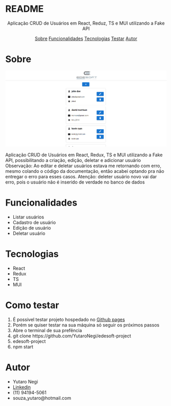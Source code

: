# README

<p align="center">Aplicação CRUD de Usuários em React, Reduz, TS e MUI utilizando a Fake API</p>

<p align="center"> 
    <a href="#sobre">Sobre</a>
    <a href="#funcionalidades">Funcionalidades</a>
    <a href="#tecnologias">Tecnologias</a>
    <a href="#testar">Testar</a>
    <a href="#Autor">Autor</a>
     
 </p>

 # Sobre
<img src="./edesoft-project.fig.gif" >
 <p>
    Aplicação CRUD de Usuários em React, Redux, TS e MUI utilizando a Fake API, possibilitando a criação, edição, deletar e adicionar usuário
    <br>
    Observação: Ao editar e deletar usuários estava me retornando com erro, mesmo colando o código da documentação, então acabei optando pra não entregar o erro para esses casos.
    Atenção: deleter usuário novo vai dar erro, pois o usuário não é inserido de verdade no banco de dados
 </p>

 # Funcionalidades 
<ul>
    <li>Listar usuários</li>
    <li>Cadastro de usuário</li>
    <li>Edição de usuário</li>
    <li>Deletar usuário</li>
 </ul>

 # Tecnologias
 <ul>
    <li>React</li>
    <li>Redux</li>
    <li>TS</li>
    <li>MUI</li>
 </ul>

 
 # Como testar
 <ol>
    <li>É possivel testar projeto hospedado no <a href="https://yutaronegi.github.io/edesoft-project/">Github pages</a></li>
    <li>Porém se quiser testar na sua máquina só seguir os próximos passos</li>
    <li>Abre o terminal de sua prefência</li>
    <li>git clone https://github.com/YutaroNegi/edesoft-project</li>
    <li>edesoft-project</li>
    <li>npm start</li>
 </ol>

 # Autor

 <ul>
    <li>Yutaro Negi</li>
    <li><a href="https://www.linkedin.com/in/yutaronegi/">Linkedin</a></li>
    <li>(11) 94194-5061</li>
    <li>souza_yutaro@hotmail.com</li>
 </ul>

